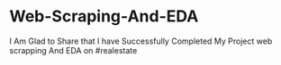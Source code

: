 # Web-Scraping-And-EDA
I Am Glad to Share that I have Successfully Completed My Project web scrapping And EDA on  #realestate 
